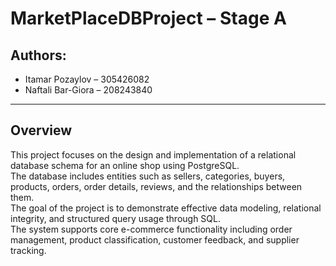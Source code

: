 
# MarketPlaceDBProject – Stage A

## Authors:
- Itamar Pozaylov – 305426082  
- Naftali Bar-Giora – 208243840  

---

## Overview

This project focuses on the design and implementation of a relational database schema for an online shop using PostgreSQL.  
The database includes entities such as sellers, categories, buyers, products, orders, order details, reviews, and the relationships between them.  
The goal of the project is to demonstrate effective data modeling, relational integrity, and structured query usage through SQL.  
The system supports core e-commerce functionality including order management, product classification, customer feedback, and supplier tracking.
